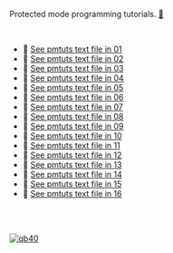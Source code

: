 Protected mode programming tutorials. [🙋]

[🙋]: https://github.com/qb40/pm-tuts

<br>

- 📃 [See pmtuts text file in 01](01/pmtuts.txt)
- 📃 [See pmtuts text file in 02](02/pmtuts.txt)
- 📃 [See pmtuts text file in 03](03/pmtuts.txt)
- 📃 [See pmtuts text file in 04](04/pmtuts.txt)
- 📃 [See pmtuts text file in 05](05/pmtuts.txt)
- 📃 [See pmtuts text file in 06](06/pmtuts.txt)
- 📃 [See pmtuts text file in 07](07/pmtuts.txt)
- 📃 [See pmtuts text file in 08](08/pmtuts.txt)
- 📃 [See pmtuts text file in 09](09/pmtuts.txt)
- 📃 [See pmtuts text file in 10](10/pmtuts.txt)
- 📃 [See pmtuts text file in 11](11/pmtuts.txt)
- 📃 [See pmtuts text file in 12](12/pmtuts.txt)
- 📃 [See pmtuts text file in 13](13/pmtuts.txt)
- 📃 [See pmtuts text file in 14](14/pmtuts.txt)
- 📃 [See pmtuts text file in 15](15/pmtuts.txt)
- 📃 [See pmtuts text file in 16](16/pmtuts.txt)

<div>
  <link href="/assets/js-dos/js-dos.css" rel="stylesheet">
  <script src="/assets/js-dos/js-dos.js"></script>
  <div id="jsdos"></div>
  <script>
    var jsdos = document.getElementById("jsdos");
    emulators.pathPrefix = "/assets/js-dos/";
    Dos(jsdos).run("index.jsdos");
    var width = jsdos.offsetWidth;
    jsdos.style.height = (0.6*width)+"px";
  </script>
</div>

<br>
<br>


[![qb40](https://i.imgur.com/xAWLn0I.jpg)](https://qb40.github.io)
